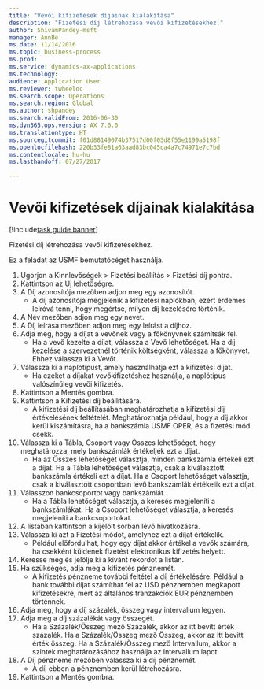 ```yaml
--- 
title: "Vevői kifizetések díjainak kialakítása"
description: "Fizetési díj létrehozása vevői kifizetésekhez."
author: ShivamPandey-msft
manager: AnnBe
ms.date: 11/14/2016
ms.topic: business-process
ms.prod: 
ms.service: dynamics-ax-applications
ms.technology: 
audience: Application User
ms.reviewer: twheeloc
ms.search.scope: Operations
ms.search.region: Global
ms.author: shpandey
ms.search.validFrom: 2016-06-30
ms.dyn365.ops.version: AX 7.0.0
ms.translationtype: HT
ms.sourcegitcommit: f01d88149074b37517d00f03d8f55e1199a5198f
ms.openlocfilehash: 220b33fe81a63aad83bc045ca4a7c74971e7c7bd
ms.contentlocale: hu-hu
ms.lasthandoff: 07/27/2017

---
```

# <a name="establish-customer-payment-fees"></a>Vevői kifizetések díjainak kialakítása

[!include[task guide banner](../../includes/task-guide-banner.md)]

Fizetési díj létrehozása vevői kifizetésekhez.

Ez a feladat az USMF bemutatócéget használja.

1. Ugorjon a Kinnlevőségek > Fizetési beállítás > Fizetési díj pontra.
2. Kattintson az Új lehetőségre.
3. A Díj azonosítója mezőben adjon meg egy azonosítót.
    * A díj azonosítója megjelenik a kifizetési naplókban, ezért érdemes leíróvá tenni, hogy megértse, milyen díj kezelésére történik.  
4. A Név mezőben adjon meg egy nevet.
5. A Díj leírása mezőben adjon meg egy leírást a díjhoz.
6. Adja meg, hogy a díjat a vevőnek vagy a főkönyvnek számítsák fel.
    * Ha a vevő kezelte a díjat, válassza a Vevő lehetőséget. Ha a díj kezelése a szervezetnél történik költségként, válassza a főkönyvet. Ehhez válassza ki a Vevőt.  
7. Válassza ki a naplótípust, amely használhatja ezt a kifizetési díjat.
    * Ha ezeket a díjakat vevőkifizetéshez használja, a naplótípus valószínűleg vevői kifizetés.  
8. Kattintson a Mentés gombra.
9. Kattintson a Kifizetési díj beállítására.
    * A kifizetési díj beállításában meghatározhatja a kifizetési díj értékelésének feltételét.  Meghatározhatja például, hogy a díj akkor kerül kiszámításra, ha a bankszámla USMF OPER, és a fizetési mód csekk.  
10. Válassza ki a Tábla, Csoport vagy Összes lehetőséget, hogy meghatározza, mely bankszámlák értékeljék ezt a díjat.
    * Ha az Összes lehetőséget választja, minden bankszámla értékeli ezt a díjat.  Ha a Tábla lehetőséget választja, csak a kiválasztott bankszámla értékeli ezt a díjat. Ha a Csoport lehetőséget választja, csak a kiválasztott csoportban lévő bankszámlák értékelik ezt a díjat.  
11. Válasszon bankcsoportot vagy bankszámlát.
    * Ha a Tábla lehetőséget választja, a keresés megjeleníti a bankszámlákat. Ha a Csoport lehetőséget választja, a keresés megjeleníti a bankcsoportokat.  
12. A listában kattintson a kijelölt sorban lévő hivatkozásra.
13. Válassza ki azt a Fizetési módot, amelyhez ezt a díjat értékelik.
    * Például előfordulhat, hogy egy díjat akkor értékel a vevők számára, ha csekként küldenek fizetést elektronikus kifizetés helyett.  
14. Keresse meg és jelölje ki a kívánt rekordot a listán.
15. Ha szükséges, adja meg a kifizetés pénznemét.
    * A kifizetés pénzneme további feltétel a díj értékelésére.  Például a bank további díjat számíthat fel az USD pénznemben megkapott kifizetésekre, mert az általános tranzakciók EUR pénznemben történnek.  
16. Adja meg, hogy a díj százalék, összeg vagy intervallum legyen.
17. Adja meg a díj százalékát vagy összegét.
    * Ha a Százalék/Összeg mező Százalék, akkor az itt bevitt érték százalék. Ha a Százalék/Összeg mező Összeg, akkor az itt bevitt érték összeg. Ha a Százalék/Összeg mező Intervallum, akkor a szintek meghatározásához használja az Intervallum lapot.  
18. A Díj pénzneme mezőben válassza ki a díj pénznemét.
    * A díj ebben a pénznemben kerül létrehozásra.  
19. Kattintson a Mentés gombra.


